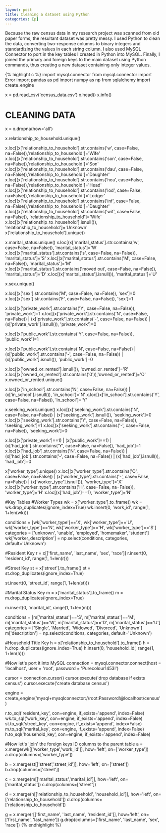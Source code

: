 ```yaml
---
layout: post
title: Cleaning a dataset using Python
categories: [p]
---
```


Because the raw census data in my research project was scanned from old paper forms, the resultant dataset was pretty messy. I used Python to clean the data, converting two-response columns to binary integers and standardizing the values in each string column. I also used MySQL Connector to port in the key tables I created in Python into MySQL. Finally, I joined the primary and foreign keys to the main dataset using Python commands, thus creating a new dataset containing only integer values.

{% highlight c %}
import mysql.connector
from mysql.connector import Error
import pandas as pd
import numpy as np
from sqlalchemy import create_engine

x = pd.read_csv('census_data.csv')
x.head()
x.info()

# CLEANING DATA

x = x.dropna(how='all')

x.relationship_to_household.unique()

x.loc[(x['relationship_to_household'].str.contains('w', case=False, na=False)),'relationship_to_household']='Wife'
x.loc[(x['relationship_to_household'].str.contains('son', case=False, na=False)),'relationship_to_household']='Son'
x.loc[(x['relationship_to_household'].str.contains('dau', case=False, na=False)),'relationship_to_household']='Daughter'
x.loc[(x['relationship_to_household'].str.contains('hea', case=False, na=False)),'relationship_to_household']='Head'
x.loc[(x['relationship_to_household'].str.contains('lod', case=False, na=False)),'relationship_to_household']='Lodger'
x.loc[(x['relationship_to_household'].str.contains('inf', case=False, na=False)),'relationship_to_household']='Daughter'
x.loc[(x['relationship_to_household'].str.contains('wif', case=False, na=False)), 'relationship_to_household']='Wife'
x.loc[(x['relationship_to_household'].isnull()), 'relationship_to_household']='Unknown'
x['relationship_to_household'].unique()

x.marital_status.unique()
x.loc[(x['marital_status'].str.contains('w', case=False, na=False)), 'marital_status']='W'
x.loc[(x['marital_status'].str.contains('s', case=False, na=False)), 'marital_status']='S'
x.loc[(x['marital_status'].str.contains('M', case=False, na=False)), 'marital_status']='M'
x.loc[(x['marital_status'].str.contains('moved out', case=False, na=False)), 'marital_status']='D'
x.loc[(x['marital_status'].isnull()), 'marital_status']='U'

x.sex.unique()

x.loc[(x['sex'].str.contains('M', case=False, na=False)), 'sex']=0
x.loc[(x['sex'].str.contains('F', case=False, na=False)), 'sex']=1

x.loc[(x['private_work'].str.contains('Y', case=False, na=False)), 'private_work']=1
x.loc[(x['private_work'].str.contains('N', case=False, na=False)) | (x['private_work'].str.contains('-', case=False, na=False)) | (x['private_work'].isnull()), 'private_work']=0

x.loc[(x['public_work'].str.contains('Y', case=False, na=False)), 'public_work']=1

x.loc[(x['public_work'].str.contains('N', case=False, na=False)) | (x['public_work'].str.contains('-', case=False, na=False)) | (x['public_work'].isnull()), 'public_work']=0

x.loc[(x['owned_or_rented'].isnull()), 'owned_or_rented']='R'
x.loc[(x['owned_or_rented'].str.contains('0')),'owned_or_rented']='O'
x.owned_or_rented.unique()

x.loc[(x['in_school'].str.contains('N', case=False, na=False)) | (x['in_school'].isnull()), 'in_school']='N'
x.loc[(x['in_school'].str.contains('Y', case=False, na=False)), 'in_school']='Y'

x.seeking_work.unique()
x.loc[(x['seeking_work'].str.contains('N', case=False, na=False)) | (x['seeking_work'].isnull()), 'seeking_work']=0
x.loc[(x['seeking_work'].str.contains('Y', case=False, na=False)), 'seeking_work']=1
x.loc[(x['seeking_work'].str.contains('-', case=False, na=False)), 'seeking_work']=0

x.loc[(x['private_work']==1) | (x['public_work']==1) | (x['had_job'].str.contains('Y', case=False, na=False)), 'had_job']=1
x.loc[(x['had_job'].str.contains('N', case=False, na=False)) | (x['had_job'].str.contains('-', case=False, na=False)) | (x['had_job'].isnull()), 'had_job']=0

x['worker_type'].unique()
x.loc[(x['worker_type'].str.contains('O', case=False, na=False)) | (x['worker_type'].str.contains('-', case=False, na=False)) | (x['worker_type'].isnull()), 'worker_type']='X'
x.loc[(x['worker_type'].str.contains('H', case=False, na=False)), 'worker_type']='H'
x.loc[(x['had_job']==1), 'worker_type']='N'

#Key Tables
#Worker Types
wk = x['worker_type'].to_frame()
wk = wk.drop_duplicates(ignore_index=True)
wk.insert(0, 'work_id', range(1, 1+len(wk)))

conditions = [wk['worker_type']=='X', wk['worker_type']=='U', wk['worker_type']=='N', wk['worker_type']=='H', wk['worker_type']=='S']
categories = ['unknown', 'unable', 'employed', 'homemaker', 'student']
wk['worker_description'] = np.select(conditions, categories, default='Unknown')

#Resident Key
r = x[['first_name', 'last_name', 'sex', 'race']]
r.insert(0, 'resident_id', range(1, 1+len(r)))

#Street Key
st = x['street'].to_frame()
st = st.drop_duplicates(ignore_index=True)

st.insert(0, 'street_id', range(1, 1+len(st)))

#Marital Status Key
m = x['marital_status'].to_frame()
m = m.drop_duplicates(ignore_index=True)

m.insert(0, 'marital_id', range(1, 1+len(m)))

conditions = [m['marital_status']=='S', m['marital_status']=='M', m['marital_status']=='W', m['marital_status']=='D', m['marital_status']=='U']
categories = ['Single', 'Married', 'Widowed', 'Divorced', 'Unknown']
m['description'] = np.select(conditions, categories, default='Unknown')

#Household Title Key
h = x['relationship_to_household'].to_frame()
h = h.drop_duplicates(ignore_index=True)
h.insert(0, 'household_id', range(1, 1+len(h)))

#Now let's port it into MySQL
connection = mysql.connector.connect(host = 'localhost', user = 'root', password = 'Purecolour1453!')

cursor = connection.cursor()
cursor.execute('drop database if exists census')
cursor.execute('create database census')

engine = create_engine('mysql+mysqlconnector://root:Password!@localhost/census')

r.to_sql('resident_key', con=engine, if_exists='append', index=False)
wk.to_sql('work_key', con=engine, if_exists='append', index=False)
st.to_sql('street_key', con=engine, if_exists='append', index=False)
m.to_sql('marital_key', con=engine, if_exists='append', index=False)
h.to_sql('household_key', con=engine, if_exists='append', index=False)

#Now let's 'join' the foreign keys ID columns to the parent table
a = x.merge(wk[['worker_type','work_id']], how='left', on=['worker_type'])
a.drop(columns=['worker_type'])

b = x.merge(st[['street','street_id']], how='left', on=['street'])
b.drop(columns=['street'])

c = x.merge(m[['marital_status','marital_id']], how='left', on=['marital_status'])
c.drop(columns=['street'])

d = x.merge(h[['relationship_to_household', 'household_id']], how='left', on=['relationship_to_household'])
d.drop(columns=['relationship_to_household'])

g = x.merge(r[['first_name', 'last_name', 'resident_id']], how='left', on=['first_name', 'last_name'])
g.drop(columns=['first_name', 'last_name', 'sex', 'race'])
{% endhighlight %}
